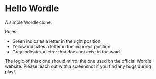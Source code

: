 # Hello Wordle

A simple Wordle clone.

Rules:
- Green indicates a letter in the right position
- Yellow indicates a letter in the incorrect position.
- Grey indicates a letter that does not exist in the word.

The logic of this clone should mirror the one used on the official Wordle website. Please reach out with a screenshot if you find any bugs during play!

